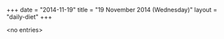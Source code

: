 +++
date = "2014-11-19"
title = "19 November 2014 (Wednesday)"
layout = "daily-diet"
+++


\<no entries\>
